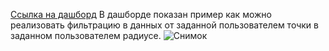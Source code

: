 [Ссылка на дашборд](https://datalens.yandex/g12macinvf0y5)
В дашборде показан пример как можно реализовать фильтрацию в данных от заданной пользователем точки в заданном пользователем радиусе.
![Снимок](https://github.com/sevibogdanov/datalens_project/assets/130535023/62776279-1b72-4dd8-ac3d-796247eb601e)
